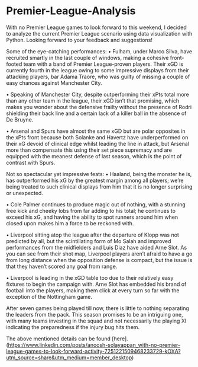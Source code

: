 # Premier-League-Analysis

With no Premier League games to look forward to this weekend, I decided to analyze the current Premier League scenario using data visualization with Python. Looking forward to your feedback and suggestions!

Some of the eye-catching performances:
• Fulham, under Marco Silva, have recruited smartly in the last couple of windows, making a cohesive front-footed team with a band of Premier League-proven players. Their xGD is currently fourth in the league owing to some impressive displays from their attacking players, bar Adama Traore, who was guilty of missing a couple of easy chances against Manchester City.

• Speaking of Manchester City, despite outperforming their xPts total more than any other team in the league, their xGD isn’t that promising, which makes you wonder about the defensive frailty without the presence of Rodri shielding their back line and a certain lack of a killer ball in the absence of De Bruyne.

• Arsenal and Spurs have almost the same xGD but are polar opposites in the xPts front because both Solanke and Havertz have underperformed on their xG devoid of clinical edge whilst leading the line in attack, but Arsenal more than compensate this using their set piece supremacy and are equipped with the meanest defense of last season, which is the point of contrast with Spurs.

Not so spectacular yet impressive feats:
• Haaland, being the monster he is, has outperformed his xG by the greatest margin among all players; we’re being treated to such clinical displays from him that it is no longer surprising or unexpected.

• Cole Palmer continues to produce magic out of nothing, with a stunning free kick and cheeky lobs from far adding to his total; he continues to exceed his xG, and having the ability to spot runners around him when closed upon makes him a force to be reckoned with.

• Liverpool sitting atop the league after the departure of Klopp was not predicted by all, but the scintillating form of Mo Salah and improved performances from the midfielders and Luis Diaz have aided Arne Slot. As you can see from their shot map, Liverpool players aren’t afraid to have a go from long distance when the opposition defense is compact, but the issue is that they haven’t scored any goal from range.

• Liverpool is leading in the xGD table too due to their relatively easy fixtures to begin the campaign with. Arne Slot has embedded his brand of football into the players, making them click at every turn so far with the exception of the Nottingham game. 

After seven games being played till now, there is little to nothing separating the leaders from the pack. This season promises to be an intriguing one, with many teams investing in the squad and not necessarily the playing XI indicating the preparedness if the injury bug hits them.

The above mentioned details can be found [here].(https://www.linkedin.com/posts/anoosh-solayappan_with-no-premier-league-games-to-look-forward-activity-7251221509468233729-kOXA?utm_source=share&utm_medium=member_desktop)
